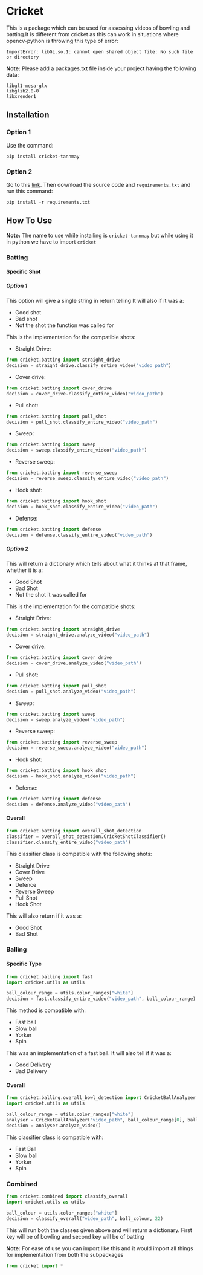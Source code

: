 # Cricket
This is a package which can be used for assessing videos of bowling and batting.It is different from cricket as this can work in situations where opencv-python is throwing this type of error:
```text
ImportError: libGL.so.1: cannot open shared object file: No such file or directory
```
**Note:** Please add a packages.txt file inside your project having the following data:
```text
libgl1-mesa-glx
libglib2.0-0
libxrender1
```

## Installation
### Option 1
Use the command:
```commandline
pip install cricket-tannmay
```

### Option 2
Go to this [link](https://github.com/tannmaycoding/Cricket "The link for cricket github repository"). Then download the source code and `requirements.txt` and run this command:
```commandline
pip install -r requirements.txt
```

## How To Use
**Note:** The name to use while installing is `cricket-tannmay` but while using it in python we have to import `cricket` 
### Batting
#### Specific Shot
##### Option 1

This option will give a single string in return telling It will also if it was a:
- Good shot
- Bad shot
- Not the shot the function was called for

This is the implementation for the compatible shots: 
- Straight Drive:
```python
from cricket.batting import straight_drive
decision = straight_drive.classify_entire_video("video_path")
```
- Cover drive:
```python
from cricket.batting import cover_drive
decision = cover_drive.classify_entire_video("video_path")
```
- Pull shot:
```python
from cricket.batting import pull_shot
decision = pull_shot.classify_entire_video("video_path")
```
- Sweep:
```python
from cricket.batting import sweep
decision = sweep.classify_entire_video("video_path")
```
- Reverse sweep:
```python
from cricket.batting import reverse_sweep
decision = reverse_sweep.classify_entire_video("video_path")
```
- Hook shot:
```python
from cricket.batting import hook_shot
decision = hook_shot.classify_entire_video("video_path")
```
- Defense:
```python
from cricket.batting import defense
decision = defense.classify_entire_video("video_path")
```

##### Option 2
This will return a dictionary which tells about what it thinks at that frame, whether it is a:
- Good Shot
- Bad Shot
- Not the shot it was called for

This is the implementation for the compatible shots:
- Straight Drive:
```python
from cricket.batting import straight_drive
decision = straight_drive.analyze_video("video_path")
```
- Cover drive:
```python
from cricket.batting import cover_drive
decision = cover_drive.analyze_video("video_path")
```
- Pull shot:
```python
from cricket.batting import pull_shot
decision = pull_shot.analyze_video("video_path")
```
- Sweep:
```python
from cricket.batting import sweep
decision = sweep.analyze_video("video_path")
```
- Reverse sweep:
```python
from cricket.batting import reverse_sweep
decision = reverse_sweep.analyze_video("video_path")
```
- Hook shot:
```python
from cricket.batting import hook_shot
decision = hook_shot.analyze_video("video_path")
```
- Defense:
```python
from cricket.batting import defense
decision = defense.analyze_video("video_path")
```

#### Overall
```python
from cricket.batting import overall_shot_detection
classifier = overall_shot_detection.CricketShotClassifier()
classifier.classify_entire_video("video_path")
```
This classifier class is compatible with the following shots:
- Straight Drive
- Cover Drive
- Sweep
- Defence
- Reverse Sweep
- Pull Shot
- Hook Shot

This will also return if it was a:
- Good Shot
- Bad Shot

### Balling
#### Specific Type

```python
from cricket.balling import fast
import cricket.utils as utils

ball_colour_range = utils.color_ranges["white"]
decision = fast.classify_entire_video("video_path", ball_colour_range)
```
This method is compatible with:
- Fast ball
- Slow ball
- Yorker
- Spin

This was an implementation of a fast ball. It will also tell if it was a:
- Good Delivery
- Bad Delivery

#### Overall
```python
from cricket.balling.overall_bowl_detection import CricketBallAnalyzer
import cricket.utils as utils

ball_colour_range = utils.color_ranges["white"]
analyser = CricketBallAnalyzer("video_path", ball_colour_range[0], ball_colour_range[1], 22)
decision = analyser.analyze_video()
```
This classifier class is compatible with:
- Fast Ball
- Slow ball
- Yorker
- Spin

### Combined
```python
from cricket.combined import classify_overall
import cricket.utils as utils

ball_colour = utils.color_ranges["white"]
decision = classify_overall("video_path", ball_colour, 22)
```

This will run both the classes given above and will return a dictionary. First key will be of bowling and second key will be of batting

**Note:** For ease of use you can import like this and it would import all things for implementation from both the subpackages
```python
from cricket import *
```